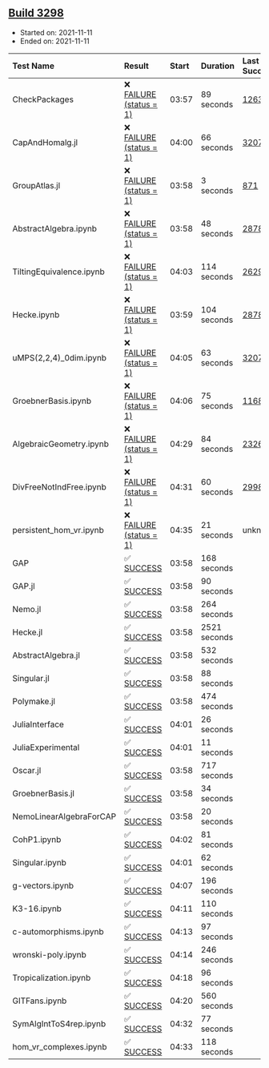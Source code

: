 ## [Build 3298](https://oscarci.mathematik.uni-kl.de/job/oscar-stable/3298/)

* Started on: 2021-11-11
* Ended on: 2021-11-11

| Test Name    | Result | Start | Duration | Last Success | First Failure |
|:-------------|:-------|:------|:---------|:-------------|:--------------|
| CheckPackages | ❌ [FAILURE (status = 1)](https://oscarci.mathematik.uni-kl.de/job/oscar-stable/3298/artifact/logs/build-3298/CheckPackages.log) | 03:57 | 89 seconds | [1263](https://oscarci.mathematik.uni-kl.de/job/oscar-stable/1263/) | [1264](https://oscarci.mathematik.uni-kl.de/job/oscar-stable/1264/) |
| CapAndHomalg.jl | ❌ [FAILURE (status = 1)](https://oscarci.mathematik.uni-kl.de/job/oscar-stable/3298/artifact/logs/build-3298/CapAndHomalg.jl.log) | 04:00 | 66 seconds | [3207](https://oscarci.mathematik.uni-kl.de/job/oscar-stable/3207/) | [3208](https://oscarci.mathematik.uni-kl.de/job/oscar-stable/3208/) |
| GroupAtlas.jl | ❌ [FAILURE (status = 1)](https://oscarci.mathematik.uni-kl.de/job/oscar-stable/3298/artifact/logs/build-3298/GroupAtlas.jl.log) | 03:58 | 3 seconds | [871](https://oscarci.mathematik.uni-kl.de/job/oscar-stable/871/) | [872](https://oscarci.mathematik.uni-kl.de/job/oscar-stable/872/) |
| AbstractAlgebra.ipynb | ❌ [FAILURE (status = 1)](https://oscarci.mathematik.uni-kl.de/job/oscar-stable/3298/artifact/logs/build-3298/AbstractAlgebra.ipynb.log) | 03:58 | 48 seconds | [2878](https://oscarci.mathematik.uni-kl.de/job/oscar-stable/2878/) | [2879](https://oscarci.mathematik.uni-kl.de/job/oscar-stable/2879/) |
| TiltingEquivalence.ipynb | ❌ [FAILURE (status = 1)](https://oscarci.mathematik.uni-kl.de/job/oscar-stable/3298/artifact/logs/build-3298/TiltingEquivalence.ipynb.log) | 04:03 | 114 seconds | [2629](https://oscarci.mathematik.uni-kl.de/job/oscar-stable/2629/) | [2630](https://oscarci.mathematik.uni-kl.de/job/oscar-stable/2630/) |
| Hecke.ipynb | ❌ [FAILURE (status = 1)](https://oscarci.mathematik.uni-kl.de/job/oscar-stable/3298/artifact/logs/build-3298/Hecke.ipynb.log) | 03:59 | 104 seconds | [2878](https://oscarci.mathematik.uni-kl.de/job/oscar-stable/2878/) | [2879](https://oscarci.mathematik.uni-kl.de/job/oscar-stable/2879/) |
| uMPS(2,2,4)_0dim.ipynb | ❌ [FAILURE (status = 1)](https://oscarci.mathematik.uni-kl.de/job/oscar-stable/3298/artifact/logs/build-3298/uMPS-2-2-4-_0dim.ipynb.log) | 04:05 | 63 seconds | [3207](https://oscarci.mathematik.uni-kl.de/job/oscar-stable/3207/) | [3208](https://oscarci.mathematik.uni-kl.de/job/oscar-stable/3208/) |
| GroebnerBasis.ipynb | ❌ [FAILURE (status = 1)](https://oscarci.mathematik.uni-kl.de/job/oscar-stable/3298/artifact/logs/build-3298/GroebnerBasis.ipynb.log) | 04:06 | 75 seconds | [1168](https://oscarci.mathematik.uni-kl.de/job/oscar-stable/1168/) | [1169](https://oscarci.mathematik.uni-kl.de/job/oscar-stable/1169/) |
| AlgebraicGeometry.ipynb | ❌ [FAILURE (status = 1)](https://oscarci.mathematik.uni-kl.de/job/oscar-stable/3298/artifact/logs/build-3298/AlgebraicGeometry.ipynb.log) | 04:29 | 84 seconds | [2326](https://oscarci.mathematik.uni-kl.de/job/oscar-stable/2326/) | [2327](https://oscarci.mathematik.uni-kl.de/job/oscar-stable/2327/) |
| DivFreeNotIndFree.ipynb | ❌ [FAILURE (status = 1)](https://oscarci.mathematik.uni-kl.de/job/oscar-stable/3298/artifact/logs/build-3298/DivFreeNotIndFree.ipynb.log) | 04:31 | 60 seconds | [2998](https://oscarci.mathematik.uni-kl.de/job/oscar-stable/2998/) | [2999](https://oscarci.mathematik.uni-kl.de/job/oscar-stable/2999/) |
| persistent_hom_vr.ipynb | ❌ [FAILURE (status = 1)](https://oscarci.mathematik.uni-kl.de/job/oscar-stable/3298/artifact/logs/build-3298/persistent_hom_vr.ipynb.log) | 04:35 | 21 seconds | unknown | unknown |
| GAP | ✅ [SUCCESS](https://oscarci.mathematik.uni-kl.de/job/oscar-stable/3298/artifact/logs/build-3298/GAP.log) | 03:58 | 168 seconds |  |  |
| GAP.jl | ✅ [SUCCESS](https://oscarci.mathematik.uni-kl.de/job/oscar-stable/3298/artifact/logs/build-3298/GAP.jl.log) | 03:58 | 90 seconds |  |  |
| Nemo.jl | ✅ [SUCCESS](https://oscarci.mathematik.uni-kl.de/job/oscar-stable/3298/artifact/logs/build-3298/Nemo.jl.log) | 03:58 | 264 seconds |  |  |
| Hecke.jl | ✅ [SUCCESS](https://oscarci.mathematik.uni-kl.de/job/oscar-stable/3298/artifact/logs/build-3298/Hecke.jl.log) | 03:58 | 2521 seconds |  |  |
| AbstractAlgebra.jl | ✅ [SUCCESS](https://oscarci.mathematik.uni-kl.de/job/oscar-stable/3298/artifact/logs/build-3298/AbstractAlgebra.jl.log) | 03:58 | 532 seconds |  |  |
| Singular.jl | ✅ [SUCCESS](https://oscarci.mathematik.uni-kl.de/job/oscar-stable/3298/artifact/logs/build-3298/Singular.jl.log) | 03:58 | 88 seconds |  |  |
| Polymake.jl | ✅ [SUCCESS](https://oscarci.mathematik.uni-kl.de/job/oscar-stable/3298/artifact/logs/build-3298/Polymake.jl.log) | 03:58 | 474 seconds |  |  |
| JuliaInterface | ✅ [SUCCESS](https://oscarci.mathematik.uni-kl.de/job/oscar-stable/3298/artifact/logs/build-3298/JuliaInterface.log) | 04:01 | 26 seconds |  |  |
| JuliaExperimental | ✅ [SUCCESS](https://oscarci.mathematik.uni-kl.de/job/oscar-stable/3298/artifact/logs/build-3298/JuliaExperimental.log) | 04:01 | 11 seconds |  |  |
| Oscar.jl | ✅ [SUCCESS](https://oscarci.mathematik.uni-kl.de/job/oscar-stable/3298/artifact/logs/build-3298/Oscar.jl.log) | 03:58 | 717 seconds |  |  |
| GroebnerBasis.jl | ✅ [SUCCESS](https://oscarci.mathematik.uni-kl.de/job/oscar-stable/3298/artifact/logs/build-3298/GroebnerBasis.jl.log) | 03:58 | 34 seconds |  |  |
| NemoLinearAlgebraForCAP | ✅ [SUCCESS](https://oscarci.mathematik.uni-kl.de/job/oscar-stable/3298/artifact/logs/build-3298/NemoLinearAlgebraForCAP.log) | 03:58 | 20 seconds |  |  |
| CohP1.ipynb | ✅ [SUCCESS](https://oscarci.mathematik.uni-kl.de/job/oscar-stable/3298/artifact/logs/build-3298/CohP1.ipynb.log) | 04:02 | 81 seconds |  |  |
| Singular.ipynb | ✅ [SUCCESS](https://oscarci.mathematik.uni-kl.de/job/oscar-stable/3298/artifact/logs/build-3298/Singular.ipynb.log) | 04:01 | 62 seconds |  |  |
| g-vectors.ipynb | ✅ [SUCCESS](https://oscarci.mathematik.uni-kl.de/job/oscar-stable/3298/artifact/logs/build-3298/g-vectors.ipynb.log) | 04:07 | 196 seconds |  |  |
| K3-16.ipynb | ✅ [SUCCESS](https://oscarci.mathematik.uni-kl.de/job/oscar-stable/3298/artifact/logs/build-3298/K3-16.ipynb.log) | 04:11 | 110 seconds |  |  |
| c-automorphisms.ipynb | ✅ [SUCCESS](https://oscarci.mathematik.uni-kl.de/job/oscar-stable/3298/artifact/logs/build-3298/c-automorphisms.ipynb.log) | 04:13 | 97 seconds |  |  |
| wronski-poly.ipynb | ✅ [SUCCESS](https://oscarci.mathematik.uni-kl.de/job/oscar-stable/3298/artifact/logs/build-3298/wronski-poly.ipynb.log) | 04:14 | 246 seconds |  |  |
| Tropicalization.ipynb | ✅ [SUCCESS](https://oscarci.mathematik.uni-kl.de/job/oscar-stable/3298/artifact/logs/build-3298/Tropicalization.ipynb.log) | 04:18 | 96 seconds |  |  |
| GITFans.ipynb | ✅ [SUCCESS](https://oscarci.mathematik.uni-kl.de/job/oscar-stable/3298/artifact/logs/build-3298/GITFans.ipynb.log) | 04:20 | 560 seconds |  |  |
| SymAlgIntToS4rep.ipynb | ✅ [SUCCESS](https://oscarci.mathematik.uni-kl.de/job/oscar-stable/3298/artifact/logs/build-3298/SymAlgIntToS4rep.ipynb.log) | 04:32 | 77 seconds |  |  |
| hom_vr_complexes.ipynb | ✅ [SUCCESS](https://oscarci.mathematik.uni-kl.de/job/oscar-stable/3298/artifact/logs/build-3298/hom_vr_complexes.ipynb.log) | 04:33 | 118 seconds |  |  |
